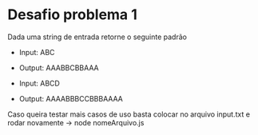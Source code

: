# Desafio problema 1

 Dada uma string de entrada retorne o seguinte padrão

- Input: ABC
- Output: AAABBCBBAAA

- Input: ABCD
- Output: AAAABBBCCBBBAAAA

Caso queira testar mais casos de uso basta colocar no arquivo input.txt e rodar novamente -> node nomeArquivo.js
